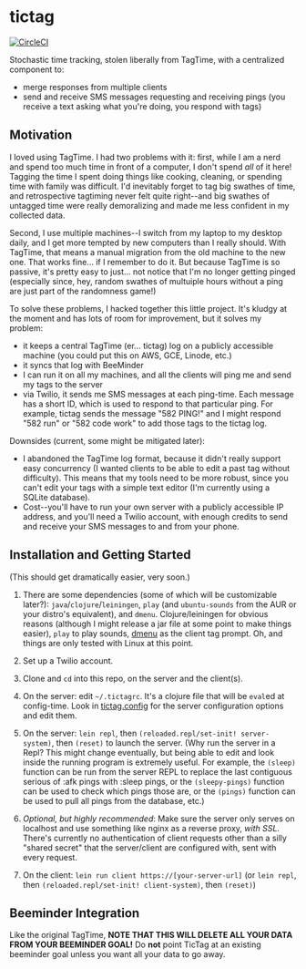 # tictag

[![CircleCI](https://circleci.com/gh/johnswanson/tictag.svg?style=svg)](https://circleci.com/gh/johnswanson/tictag)

Stochastic time tracking, stolen liberally from TagTime, with a centralized component to:

- merge responses from multiple clients
- send and receive SMS messages requesting and receiving pings (you receive a text asking what you're doing, you respond with tags)

## Motivation

I loved using TagTime. I had two problems with it: first, while I am a nerd and spend too much time in front of a computer, I don't spend
*all* of it here! Tagging the time I spent doing things like cooking, cleaning, or spending time with family was difficult. I'd
inevitably forget to tag big swathes of time, and retrospective tagtiming never felt quite right--and big swathes of untagged time were
really demoralizing and made me less confident in my collected data.

Second, I use multiple machines--I switch from my laptop to my desktop daily, and I get more tempted by new computers than I really should.
With TagTime, that means a manual migration from the old machine to the new one. That works fine... if I remember to do it. But because
TagTime is so passive, it's pretty easy to just... not notice that I'm no longer getting pinged (especially since, hey, random
swathes of multuiple hours without a ping are just part of the randomness game!)

To solve these problems, I hacked together this little project. It's kludgy at the moment and has lots of room for improvement, but it solves
my problem:

- it keeps a central TagTime (er... tictag) log on a publicly accessible machine (you could put this on AWS, GCE, Linode, etc.)
- it syncs that log with BeeMinder
- I can run it on all my machines, and all the clients will ping me and send my tags to the server
- via Twilio, it sends me SMS messages at each ping-time. Each message has a short ID, which is used to respond to that particular ping.
  For example, tictag sends the message "582 PING!" and I might respond "582 run" or "582 code work" to add those tags to the tictag log.

Downsides (current, some might be mitigated later):

- I abandoned the TagTime log format, because it didn't really support easy concurrency (I wanted clients to be able to edit a past tag without
difficulty). This means that my tools need to be more robust, since you can't edit your tags with a simple text editor (I'm currently using a
SQLite database).
- Cost--you'll have to run your own server with a publicly accessible IP address, and you'll need a Twilio account, with enough credits to send
and receive your SMS messages to and from your phone.

## Installation and Getting Started

(This should get dramatically easier, very soon.)

1. There are some dependencies (some of which will be customizable later?): `java`/`clojure`/`leiningen`, `play` (and `ubuntu-sounds` from the
AUR or your distro's equivalent), and `dmenu`. Clojure/leiningen for obvious reasons (although I might release a jar file at some point to make
things easier), `play` to play sounds, [dmenu](https://wiki.archlinux.org/index.php/dmenu) as the client tag prompt. Oh, and things are only tested
with Linux at this point.

2. Set up a Twilio account.

3. Clone and `cd` into this repo, on the server and the client(s).

4. On the server: edit `~/.tictagrc`. It's a clojure file that will be `eval`ed at config-time. Look in
[tictag.config](../blob/master/src/tictag/config.clj) for the server configuration options and edit them.

5. On the server: `lein repl`, then `(reloaded.repl/set-init! server-system)`, then `(reset)` to launch the server.
(Why run the server in a Repl? This might change eventually, but being able to edit and look inside the running
program is extremely useful. For example, the `(sleep)` function can be run from the server REPL to replace the
last contiguous serious of :afk pings with :sleep pings, or the `(sleepy-pings)` function can
be used to check which pings those are, or the `(pings)` function can be used to pull all pings from the database, etc.)

6. *Optional, but highly recommended*: Make sure the server only serves on localhost and use something like nginx as a reverse proxy, *with SSL*.
There's currently no authentication of client requests other than a silly "shared secret" that the server/client are configured with, sent with
every request.

7. On the client: `lein run client https://[your-server-url]` (or `lein repl`, then `(reloaded.repl/set-init! client-system)`, then `(reset)`)

## Beeminder Integration

Like the original TagTime, **NOTE THAT THIS WILL DELETE ALL YOUR DATA FROM YOUR BEEMINDER GOAL!** Do **not** point TicTag
at an existing beeminder goal unless you want all your data to go away.
